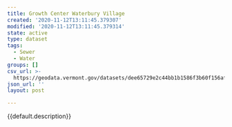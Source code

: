 ```yaml
---
title: Growth Center Waterbury Village
created: '2020-11-12T13:11:45.379307'
modified: '2020-11-12T13:11:45.379314'
state: active
type: dataset
tags:
  - Sewer
  - Water
groups: []
csv_url: >-
  https://geodata.vermont.gov/datasets/dee65729e2c44bb1b1586f3b60f156af_19.csv?outSR=%7B%22latestWkid%22%3A32145%2C%22wkid%22%3A32145%7D
json_url: ''
layout: post

---
```

{{default.description}}
